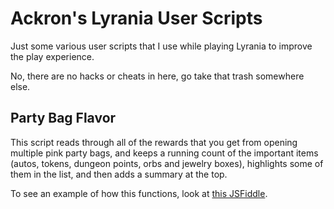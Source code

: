 # Ackron's Lyrania User Scripts
 Just some various user scripts that I use while playing Lyrania to improve the play experience. 

 No, there are no hacks or cheats in here, go take that trash somewhere else.

## Party Bag Flavor

This script reads through all of the rewards that you get from opening multiple pink party bags, and keeps a running count of the important items (autos, tokens, dungeon points, orbs and jewelry boxes), highlights some of them in the list, and then adds a summary at the top.

 To see an example of how this functions, look at [this JSFiddle](https://jsfiddle.net/Ackron/trhusLng/31/).
